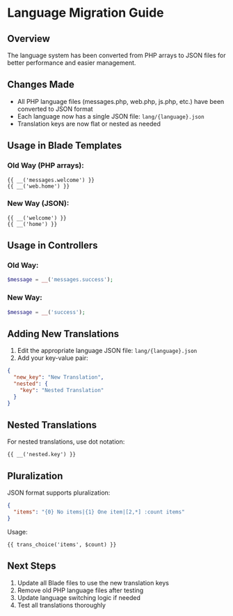 # Language Migration Guide

## Overview
The language system has been converted from PHP arrays to JSON files for better performance and easier management.

## Changes Made
- All PHP language files (messages.php, web.php, js.php, etc.) have been converted to JSON format
- Each language now has a single JSON file: `lang/{language}.json`
- Translation keys are now flat or nested as needed

## Usage in Blade Templates

### Old Way (PHP arrays):
```blade
{{ __('messages.welcome') }}
{{ __('web.home') }}
```

### New Way (JSON):
```blade
{{ __('welcome') }}
{{ __('home') }}
```

## Usage in Controllers

### Old Way:
```php
$message = __('messages.success');
```

### New Way:
```php
$message = __('success');
```

## Adding New Translations

1. Edit the appropriate language JSON file: `lang/{language}.json`
2. Add your key-value pair:
```json
{
  "new_key": "New Translation",
  "nested": {
    "key": "Nested Translation"
  }
}
```

## Nested Translations
For nested translations, use dot notation:
```blade
{{ __('nested.key') }}
```

## Pluralization
JSON format supports pluralization:
```json
{
  "items": "{0} No items|{1} One item|[2,*] :count items"
}
```

Usage:
```blade
{{ trans_choice('items', $count) }}
```

## Next Steps
1. Update all Blade files to use the new translation keys
2. Remove old PHP language files after testing
3. Update language switching logic if needed
4. Test all translations thoroughly

